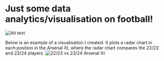 # Just some data analytics/visualisation on football! 


![Alt text](images/arteta.png.png)

Below is an example of a visualisation I created. It plots a radar chart in each position in the Arsenal XI, where the radar chart compares the 22/23 and 23/24 players. 
![22/23 vs 23/24 Arsenal XI](images/ArsenalDashboard.png)